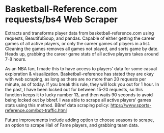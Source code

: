 # Basketball-Reference.com requests/bs4 Web Scraper
Extracts and transforms player data from basketball-reference.com using requests, BeautifulSoup, and pandas. Capable of either getting the career games of all active players, or only the career games of players in a list. Cleaning the games removes all games not played, and sorts game by date. Heads up, grabbing the career game stats of all active players takes around 7-8 hours.

As an NBA fan, I made this to have access to players' data for some casual exploration & visualization. Basketball-reference has stated they are okay with web scraping, as long as there are no more than 20 requests per minute, as of today. If you break this rule, they will lock you out for 1 hour. In the past, I have been locked out for between 15-20 requests, so this function keeps it to lucky number 13, and then waits 90 seconds to avoid being locked out by bbref. I was able to scrape all active players' games stats using this method. 
BBref data scraping policy: https://www.sports-reference.com/bot-traffic.html

Future improvements include adding option to choose seasons to scrape, an option to scrape Hall of Fame players, and grabbing team data.
